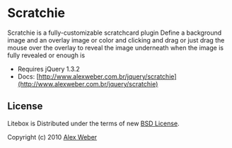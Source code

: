 # Scratchie

Scratchie is a fully-customizable scratchcard plugin
Define a background image and an overlay image or color and clicking and drag or just drag the mouse over the overlay to reveal the image underneath when the image is fully revealed or enough is

* Requires jQuery 1.3.2
* Docs: [http://www.alexweber.com.br/jquery/scratchie](http://www.alexweber.com.br/jquery/scratchie)


## License

Litebox is Distributed under the terms of new [BSD License](http://www.opensource.org/licenses/bsd-license.php).

Copyright (c) 2010 [Alex Weber](http://www.alexweber.com.br)

